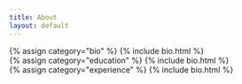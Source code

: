 ```yaml
---
title: About
layout: default
---
```


<div class="row section">
    <div class="col">
        {% assign category="bio" %}
        {% include bio.html %}
    </div>
</div>

<div class="row section">
    <div class="col">
        {% assign category="education" %}
        {% include bio.html %}
    </div>
</div>

<div class="row section">
    <div class="col">
        {% assign category="experience" %}
        {% include bio.html %}
    </div>
</div>